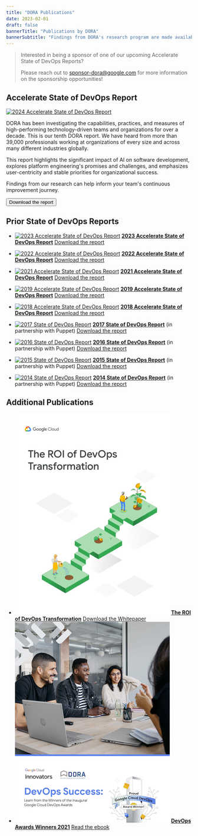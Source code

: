 ```yaml
---
title: "DORA Publications"
date: 2023-02-01
draft: false
bannerTitle: "Publications by DORA"
bannerSubtitle: "Findings from DORA's research program are made available through a series of publications, including the Accelerate State of DevOps Report."
---
```

> Interested in being a sponsor of one of our upcoming Accelerate State of DevOps Reports?
>
> Please reach out to sponsor-dora@google.com for more information on the sponsorship opportunities!

## Accelerate State of DevOps Report

<section class="publicationHighlight">
    <aside>
        <a href="/research/2024/dora-report/"><img src="/research/2024/dora-report/2024-dora-accelerate-state-of-devops-report.png" alt="2024 Accelerate State of DevOps Report"></a>
    </aside>
    <article>
       <p>
         DORA has been investigating the capabilities, practices, and measures of high-performing technology-driven teams and organizations for over a decade. This is our tenth DORA report. We have heard from more than 39,000 professionals working at organizations of every size and across many different industries globally.
       </p>
       <p>
         This report highlights the significant impact of AI on software development, explores platform engineering's promises and challenges, and emphasizes user-centricity and stable priorities for organizational success.
       </p>
        <p>Findings from our research can help inform your team's continuous improvement journey.</p>
       <a href="/research/2024/dora-report/"><button class="secondary">Download the report</button></a>
    </article>
</section>

## Prior State of DevOps Reports
- [![2023 Accelerate State of DevOps Report](/research/2023/dora-report/2023-dora-accelerate-state-of-devops-report_landscape.png)](/research/2023/dora-report/)
  **[2023 Accelerate State of DevOps Report](/research/2023/dora-report/)**
  [Download the report](/research/2023/dora-report/)

- [![2022 Accelerate State of DevOps Report](/research/2022/dora-report/2022-dora-accelerate-state-of-devops-report_landscape.png)](/research/2022/dora-report/)
  **[2022 Accelerate State of DevOps Report](/research/2022/dora-report/)**
  [Download the report](/research/2022/dora-report/)

- [![2021 Accelerate State of DevOps Report](/research/2021/dora-report/2021-dora-accelerate-state-of-devops-report.png)](/research/2021/dora-report/)
  **[2021 Accelerate State of DevOps Report](/research/2021/dora-report/)**
  [Download the report](/research/2021/dora-report/)

- [![2019 Accelerate State of DevOps Report](/research/2019/dora-report/2019-dora-accelerate-state-of-devops-report.png)](/research/2019/dora-report/)
  **[2019 Accelerate State of DevOps Report](/research/2019/dora-report/2019-dora-accelerate-state-of-devops-report.pdf)**
  [Download the report](/research/2019/dora-report/)

- [![2018 Accelerate State of DevOps Report](/research/2018/dora-report/2018-dora-accelerate-state-of-devops-report.png)](/research/2018/dora-report/)
  **[2018 Accelerate State of DevOps Report](/research/2018/dora-report/2018-dora-accelerate-state-of-devops-report.pdf)**
  [Download the report](/research/2018/dora-report/)

- [![2017 State of DevOps Report](/research/2017/2017-state-of-devops-report.png)](/research/2017)
  **[2017 State of DevOps Report](/research/2017)**
  (in partnership with Puppet)
  [Download the report](/research/2017)

- [![2016 State of DevOps Report](/research/2016/2016-state-of-devops-report.png)](/research/2016/)
  **[2016 State of DevOps Report](/research/2016/)**
  (in partnership with Puppet)
  [Download the report](/research/2016/)

- [![2015 State of DevOps Report](/research/2015/2015-state-of-devops-report.png)](/research/2015)
  **[2015 State of DevOps Report](/research/2015)**
  (in partnership with Puppet)
  [Download the report](/research/2015/)

- [![2014 State of DevOps Report](/research/2014/2014-state-of-devops-report.png)](/research/2014)
  **[2014 State of DevOps Report](/research/2014)**
  (in partnership with Puppet)
  [Download the report](/research/2014/)

## Additional Publications
<!-- add publications as list items, using markdown syntax (list items are designated with a leading dash) -->

- [![ROI of DevOps Whitepaper](img/whitepaper-roi.png)](/research/2020/)
  **[The ROI of DevOps Transformation](/research/2020/)**
  [Download the Whitepaper](/research/2020/)
- [![DevOps Awards Winners 2021](img/devops_awards_fullebook.png)](https://services.google.com/fh/files/misc/devops_awards_fullebook_final.pdf)
  **[DevOps Awards Winners 2021](https://services.google.com/fh/files/misc/devops_awards_fullebook_final.pdf)**
  [Read the ebook](https://services.google.com/fh/files/misc/devops_awards_fullebook_final.pdf)